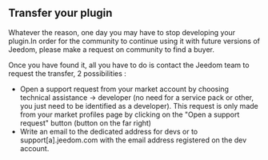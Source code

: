 ## Transfer your plugin

Whatever the reason, one day you may have to stop developing your plugin.In order for the community to continue using it with future versions of Jeedom, please make a request on community to find a buyer.

Once you have found it, all you have to do is contact the Jeedom team to request the transfer, 2 possibilities :
- Open a support request from your market account by choosing technical assistance -> developer (no need for a service pack or other, you just need to be identified as a developer). This request is only made from your market profiles page by clicking on the "Open a support request" button (button on the far right)
- Write an email to the dedicated address for devs or to support[a].jeedom.com with the email address registered on the dev account.
